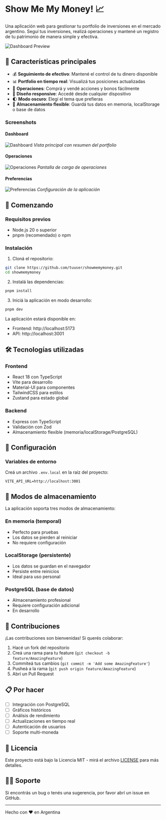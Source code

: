# Show Me My Money! 📈

Una aplicación web para gestionar tu portfolio de inversiones en el mercado argentino. Seguí tus inversiones, realizá operaciones y mantené un registro de tu patrimonio de manera simple y efectiva.

![Dashboard Preview](./docs/images/dashboard.png)

## 🌟 Características principales

- 💰 **Seguimiento de efectivo**: Mantené el control de tu dinero disponible
- 📊 **Portfolio en tiempo real**: Visualizá tus posiciones actualizadas
- 🔄 **Operaciones**: Comprá y vendé acciones y bonos fácilmente
- 📱 **Diseño responsive**: Accedé desde cualquier dispositivo
- 🌓 **Modo oscuro**: Elegí el tema que prefieras
- 💾 **Almacenamiento flexible**: Guardá tus datos en memoria, localStorage o base de datos

### Screenshots

#### Dashboard
![Dashboard](./docs/images/dashboard.png)
*Vista principal con resumen del portfolio*

#### Operaciones
![Operaciones](./docs/images/operaciones.png)
*Pantalla de carga de operaciones*

#### Preferencias
![Preferencias](./docs/images/preferencias.png)
*Configuración de la aplicación*

## 🚀 Comenzando

### Requisitos previos
- Node.js 20 o superior
- pnpm (recomendado) o npm

### Instalación

1. Cloná el repositorio:
```bash
git clone https://github.com/tuuser/showmemymoney.git
cd showmemymoney
```

2. Instalá las dependencias:
```bash
pnpm install
```

3. Iniciá la aplicación en modo desarrollo:
```bash
pnpm dev
```

La aplicación estará disponible en:
- Frontend: http://localhost:5173
- API: http://localhost:3001

## 🛠️ Tecnologías utilizadas

### Frontend
- React 18 con TypeScript
- Vite para desarrollo
- Material-UI para componentes
- TailwindCSS para estilos
- Zustand para estado global

### Backend
- Express con TypeScript
- Validación con Zod
- Almacenamiento flexible (memoria/localStorage/PostgreSQL)

## 📝 Configuración

### Variables de entorno
Creá un archivo `.env.local` en la raíz del proyecto:

```env
VITE_API_URL=http://localhost:3001
```

## 🔄 Modos de almacenamiento

La aplicación soporta tres modos de almacenamiento:

### En memoria (temporal)
- Perfecto para pruebas
- Los datos se pierden al reiniciar
- No requiere configuración

### LocalStorage (persistente)
- Los datos se guardan en el navegador
- Persiste entre reinicios
- Ideal para uso personal

### PostgreSQL (base de datos)
- Almacenamiento profesional
- Requiere configuración adicional
- En desarrollo

## 🤝 Contribuciones

¡Las contribuciones son bienvenidas! Si querés colaborar:

1. Hacé un fork del repositorio
2. Creá una rama para tu feature (`git checkout -b feature/AmazingFeature`)
3. Commiteá tus cambios (`git commit -m 'Add some AmazingFeature'`)
4. Pusheá a la rama (`git push origin feature/AmazingFeature`)
5. Abrí un Pull Request

## 📋 Por hacer

- [ ] Integración con PostgreSQL
- [ ] Gráficos históricos
- [ ] Análisis de rendimiento
- [ ] Actualizaciones en tiempo real
- [ ] Autenticación de usuarios
- [ ] Soporte multi-moneda

## 📄 Licencia

Este proyecto está bajo la Licencia MIT - mirá el archivo [LICENSE](LICENSE) para más detalles.

## 🙋‍♂️ Soporte

Si encontrás un bug o tenés una sugerencia, por favor abrí un issue en GitHub.

---

Hecho con ❤️ en Argentina
